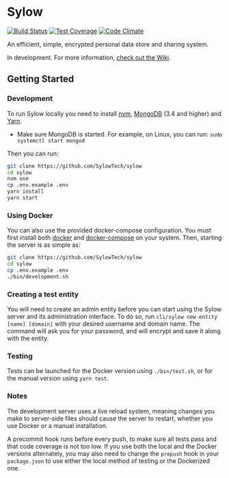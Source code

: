 # Sylow
[![Build Status](https://travis-ci.org/SylowTech/sylow.svg?branch=master)](https://travis-ci.org/SylowTech/sylow)
[![Test Coverage](https://codeclimate.com/github/SylowTech/sylow/badges/coverage.svg)](https://codeclimate.com/github/SylowTech/sylow/coverage)
[![Code Climate](https://codeclimate.com/github/SylowTech/sylow/badges/gpa.svg)](https://codeclimate.com/github/SylowTech/sylow)

An efficient, simple, encrypted personal data store and sharing system.

In development. For more information, [check out the Wiki](https://github.com/SylowTech/sylow/wiki).

## Getting Started

### Development

To run Sylow locally you need to install [nvm](https://github.com/creationix/nvm), [MongoDB](https://www.mongodb.com/) (3.4 and higher) and [Yarn](https://yarnpkg.com/en/docs/install).
* Make sure MongoDB is started. For example, on Linux, you can run: ```sudo systemctl start mongod```

Then you can run:

```bash
git clone https://github.com/SylowTech/sylow
cd sylow
nvm use
cp .env.example .env
yarn install
yarn start
```

### Using Docker

You can also use the provided docker-compose configuration. You must first install both [docker](https://docs.docker.com/engine/installation/) and [docker-compose](https://docs.docker.com/compose/install/) on your system. Then, starting the server is as simple as:

```bash
git clone https://github.com/SylowTech/sylow
cd sylow
cp .env.example .env
./bin/development.sh
```

### Creating a test entity

You will need to create an admin entity before you can start using the Sylow server and its administration interface. To do so, run `cli/sylow new-entity [name] [domain]` with your desired username and domain name. The command will ask you for your password, and will encrypt and save it along with the entity.

### Testing

Tests can be launched for the Docker version using `./bin/test.sh`, or for the manual version using `yarn test`.

### Notes

The development server uses a live reload system, meaning changes you make to server-side files should cause the server to restart, whether you use Docker or a manual installation.

A precommit hook runs before every push, to make sure all tests pass and that code coverage is not too low. If you use both the local and the Docker versions alternately, you may also need to change the `prepush` hook in your `package.json` to use either the local method of testing or the Dockerized one.
